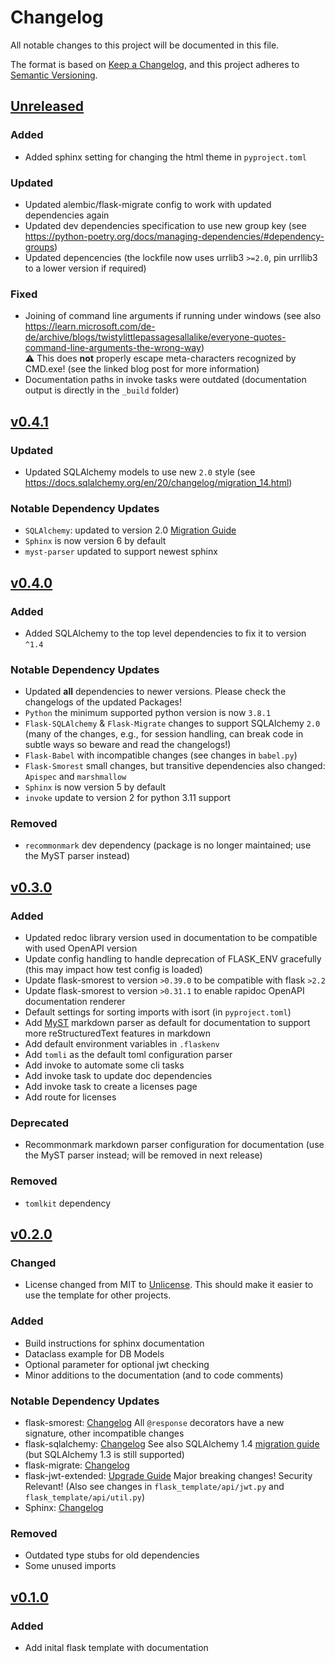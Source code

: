 # Changelog

All notable changes to this project will be documented in this file.

The format is based on [Keep a Changelog](https://keepachangelog.com/en/1.0.0/),
and this project adheres to [Semantic Versioning](https://semver.org/spec/v2.0.0.html).

## [Unreleased]

### Added

- Added sphinx setting for changing the html theme in `pyproject.toml`

### Updated

- Updated alembic/flask-migrate config to work with updated dependencies again
- Updated dev dependencies specification to use new group key (see <https://python-poetry.org/docs/managing-dependencies/#dependency-groups>)
- Updated depencencies (the lockfile now uses urrlib3 `>=2.0`, pin urrllib3 to a lower version if required)

### Fixed

- Joining of command line arguments if running under windows (see also <https://learn.microsoft.com/de-de/archive/blogs/twistylittlepassagesallalike/everyone-quotes-command-line-arguments-the-wrong-way>)\
  ⚠️ This does **not** properly escape meta-characters recognized by CMD.exe! (see the linked blog post for more information)
- Documentation paths in invoke tasks were outdated (documentation output is directly in the `_build` folder)


## [v0.4.1]

### Updated

- Updated SQLAlchemy models to use new `2.0` style (see <https://docs.sqlalchemy.org/en/20/changelog/migration_14.html>)

### Notable Dependency Updates

- `SQLAlchemy`: updated to version 2.0 [Migration Guide](https://docs.sqlalchemy.org/en/20/changelog/migration_14.html)
- `Sphinx` is now version 6 by default
- `myst-parser` updated to support newest sphinx


## [v0.4.0]

### Added

- Added SQLAlchemy to the top level dependencies to fix it to version `^1.4`

### Notable Dependency Updates

- Updated **all** dependencies to newer versions. Please check the changelogs of the updated Packages!
- `Python` the minimum supported python version is now `3.8.1`
- `Flask-SQLAlchemy` & `Flask-Migrate` changes to support SQLAlchemy `2.0` (many of the changes, e.g., for session handling, can break code in subtle ways so beware and read the changelogs!)
- `Flask-Babel` with incompatible changes (see changes in `babel.py`)
- `Flask-Smorest` small changes, but transitive dependencies also changed: `Apispec` and `marshmallow`
- `Sphinx` is now version 5 by default
- `invoke` update to version 2 for python 3.11 support

### Removed

- `recommonmark` dev dependency (package is no longer maintained; use the MyST parser instead)


## [v0.3.0]

### Added

- Updated redoc library version used in documentation to be compatible with used OpenAPI version
- Update config handling to handle deprecation of FLASK_ENV gracefully (this may impact how test config is loaded)
- Update flask-smorest to version `>0.39.0` to be compatible with flask `>2.2`
- Update flask-smorest to version `>0.31.1` to enable rapidoc OpenAPI documentation renderer
- Default settings for sorting imports with isort (in `pyproject.toml`)
- Add [MyST](https://myst-parser.readthedocs.io/en/latest/) markdown parser as default for documentation to support more reStructuredText features in markdown
- Add default environment variables in `.flaskenv`
- Add `tomli` as the default toml configuration parser
- Add invoke to automate some cli tasks
- Add invoke task to update doc dependencies
- Add invoke task to create a licenses page
- Add route for licenses

### Deprecated

- Recommonmark markdown parser configuration for documentation (use the MyST parser instead; will be removed in next release)

### Removed

- `tomlkit` dependency


## [v0.2.0]

### Changed

- License changed from MIT to [Unlicense](https://unlicense.org). This should make it easier to use the template for other projects.

### Added

- Build instructions for sphinx documentation
- Dataclass example for DB Models
- Optional parameter for optional jwt checking
- Minor additions to the documentation (and to code comments)

### Notable Dependency Updates

- flask-smorest: [Changelog](https://github.com/marshmallow-code/flask-smorest/blob/master/CHANGELOG.rst) All `@response` decorators have a new signature, other incompatible changes
- flask-sqlalchemy: [Changelog](https://github.com/pallets/flask-sqlalchemy/blob/master/CHANGES.rst) See also SQLAlchemy 1.4 [migration guide](https://docs.sqlalchemy.org/en/14/changelog/migration_14.html) (but SQLAlchemy 1.3 is still supported)
- flask-migrate: [Changelog](https://github.com/miguelgrinberg/Flask-Migrate/blob/main/CHANGES.md)
- flask-jwt-extended: [Upgrade Guide](https://flask-jwt-extended.readthedocs.io/en/stable/v4_upgrade_guide/) Major breaking changes! Security Relevant! (Also see changes in `flask_template/api/jwt.py` and `flask_template/api/util.py`)
- Sphinx: [Changelog](https://www.sphinx-doc.org/en/master/changes.html)

### Removed

- Outdated type stubs for old dependencies
- Some unused imports


## [v0.1.0]

### Added
- Add inital flask template with documentation


[unreleased]: https://github.com/buehlefs/flask-template/compare/v0.4.1...HEAD
[v0.4.1]: https://github.com/buehlefs/flask-template/releases/tag/v0.4.1
[v0.4.0]: https://github.com/buehlefs/flask-template/releases/tag/v0.4.0
[v0.3.0]: https://github.com/buehlefs/flask-template/releases/tag/v0.3.0
[v0.2.0]: https://github.com/buehlefs/flask-template/releases/tag/v0.2.0
[v0.1.0]: https://github.com/buehlefs/flask-template/releases/tag/v0.1.0

